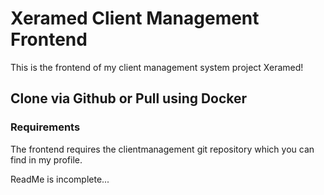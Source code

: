 # Xeramed Client Management Frontend

This is the frontend of my client management system project Xeramed!

## Clone via Github or Pull using Docker

### Requirements

The frontend requires the clientmanagement git repository which you can find in my profile.

ReadMe is incomplete...
